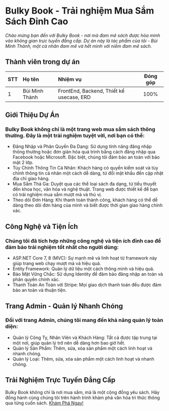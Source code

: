 # Bulky Book - Trải nghiệm Mua Sắm Sách Đỉnh Cao
*Chào mừng bạn đến với Bulky Book - nơi mà đam mê sách được hòa mình vào không gian trực tuyến đẳng cấp. Dự án này là tác phẩm của tôi - Bùi Minh Thành, một cá nhân đam mê và hết mình với niềm đam mê sách.*

## Thành viên trong dự án
| **STT** |        **Họ tên**       |                 **Nhiệm vụ**                | **Đóng góp** |
|:-------|:-----------------------|:-------------------------------------------|:------------:|
| 1       | Bùi Minh Thành | FrontEnd, Backend, Thiết kế usecase, ERD | 100%          |

## Giới Thiệu Dự Án
### Bulky Book không chỉ là một trang web mua sắm sách thông thường. Đây là một trải nghiệm tuyệt vời, nơi bạn có thể:
- Đăng Nhập và Phân Quyền Đa Dạng: Sử dụng tính năng đăng nhập thông thường hoặc đơn giản hóa quá trình bằng cách đăng nhập qua Facebook hoặc Microsoft. Đặc biệt, chúng tôi đảm bảo an toàn với bảo mật 2 lớp.
- Tùy Chỉnh Thông Tin Cá Nhân: Khách hàng có quyền kiểm soát và tùy chỉnh thông tin cá nhân một cách dễ dàng, từ đổi mật khẩu đến cập nhật địa chỉ giao hàng.
- Mua Sắm Thả Ga: Duyệt qua các thể loại sách đa dạng, từ tiểu thuyết đến khoa học, văn hóa và nghệ thuật. Trang web được thiết kế để bạn có trải nghiệm mua sắm mượt mà và thú vị.
- Theo dõi Đơn Hàng: Khi thanh toán thành công, khách hàng có thể dễ dàng theo dõi đơn hàng của mình và biết được thời gian giao hàng chính xác.

## Công Nghệ và Tiện Ích
### Chúng tôi đã tích hợp những công nghệ và tiện ích đỉnh cao để đảm bảo trải nghiệm tốt nhất cho người dùng:
- ASP.NET Core 7, 8 (MVC): Sự mạnh mẽ và linh hoạt từ framework này giúp trang web chạy mượt mà và hiệu quả.
- Entity Framework: Quản lý dữ liệu một cách thông minh và hiệu quả.
- Bảo Mật Vững Chắc: Sử dụng Identity để đảm bảo đăng nhập an toàn và phân quyền chính xác.
- Thanh Toán An Toàn với Stripe: Mọi giao dịch thanh toán đều được đảm bảo an toàn và thuận tiện.

## Trang Admin - Quản lý Nhanh Chóng
### Đối với trang Admin, chúng tôi mang đến khả năng quản lý toàn diện:
- Quản lý Công Ty, Nhân Viên và Khách Hàng: Tất cả được tập trung tại một nơi, giúp quản lý trở nên dễ dàng hơn bao giờ hết.
- Quản lý Sản Phẩm: Thêm, sửa, xóa sản phẩm một cách linh hoạt và nhanh chóng.
- Quản lý Loại: Thêm, sửa, xóa sản phẩm một cách linh hoạt và nhanh chóng.

## Trải Nghiệm Trực Tuyến Đẳng Cấp
Bulky Book không chỉ là nơi mua sắm, mà là một cộng đồng yêu sách. Hãy đồng hành cùng chúng tôi trên hành trình khám phá văn hóa tri thức thông qua từng cuốn sách.
[Khám Phá Ngay!](https://minhthanh.click)


